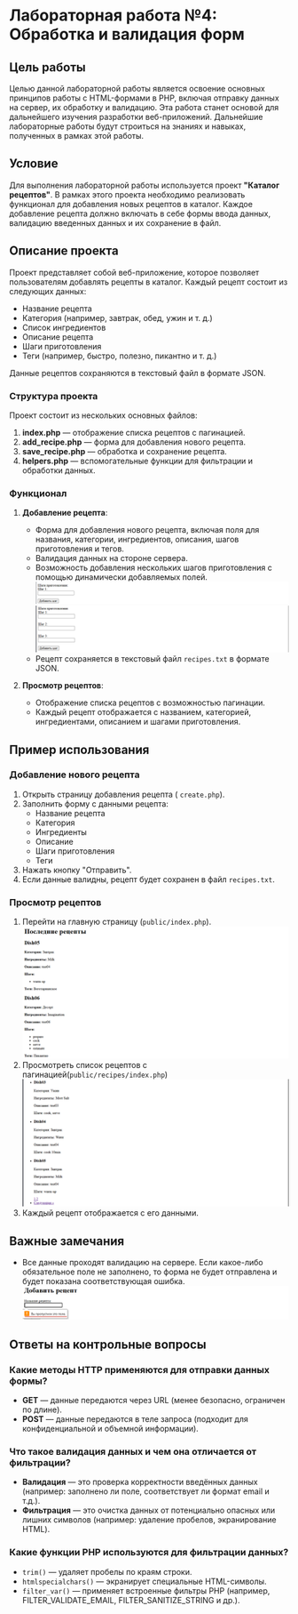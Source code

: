# Лабораторная работа №4: Обработка и валидация форм

## Цель работы

Целью данной лабораторной работы является освоение основных принципов работы с HTML-формами в PHP, включая отправку данных на сервер, их обработку и валидацию. Эта работа станет основой для дальнейшего изучения разработки веб-приложений. Дальнейшие лабораторные работы будут строиться на знаниях и навыках, полученных в рамках этой работы.

## Условие

Для выполнения лабораторной работы используется проект **"Каталог рецептов"**. В рамках этого проекта необходимо реализовать функционал для добавления новых рецептов в каталог. Каждое добавление рецепта должно включать в себе формы ввода данных, валидацию введенных данных и их сохранение в файл.

## Описание проекта

Проект представляет собой веб-приложение, которое позволяет пользователям добавлять рецепты в каталог. Каждый рецепт состоит из следующих данных:

- Название рецепта
- Категория (например, завтрак, обед, ужин и т. д.)
- Список ингредиентов
- Описание рецепта
- Шаги приготовления
- Теги (например, быстро, полезно, пикантно и т. д.)

Данные рецептов сохраняются в текстовый файл в формате JSON.

### Структура проекта

Проект состоит из нескольких основных файлов:

1. **index.php** — отображение списка рецептов с пагинацией.
2. **add_recipe.php** — форма для добавления нового рецепта.
3. **save_recipe.php** — обработка и сохранение рецепта.
4. **helpers.php** — вспомогательные функции для фильтрации и обработки данных.

### Функционал

1. **Добавление рецепта**:
    - Форма для добавления нового рецепта, включая поля для названия, категории, ингредиентов, описания, шагов приготовления и тегов.
    - Валидация данных на стороне сервера.
    - Возможность добавления нескольких шагов приготовления с помощью динамически добавляемых полей.
    ![1 Step](images/step1.png)
    ![3 Step](images/step3.png)
    - Рецепт сохраняется в текстовый файл `recipes.txt` в формате JSON.

2. **Просмотр рецептов**:
    - Отображение списка рецептов с возможностью пагинации.
    - Каждый рецепт отображается с названием, категорией, ингредиентами, описанием и шагами приготовления.

## Пример использования

### Добавление нового рецепта

1. Открыть страницу добавления рецепта ( `create.php`).
2. Заполнить форму с данными рецепта:
   - Название рецепта
   - Категория
   - Ингредиенты
   - Описание
   - Шаги приготовления
   - Теги
3. Нажать кнопку "Отправить".
4. Если данные валидны, рецепт будет сохранен в файл `recipes.txt`.

### Просмотр рецептов

1. Перейти на главную страницу (`public/index.php`).
![Main page](images/visitingPage.png)
2. Просмотреть список рецептов с пагинацией(`public/recipes/index.php`)
![All Receipes](images/allrReceipes.png)
3. Каждый рецепт отображается с его данными.

## Важные замечания

- Все данные проходят валидацию на сервере. Если какое-либо обязательное поле не заполнено, то форма не будет отправлена и будет показана соответствующая ошибка.
![Validation](images/validation.png)

## Ответы на контрольные вопросы

### Какие методы HTTP применяются для отправки данных формы?

- **GET** — данные передаются через URL (менее безопасно, ограничен по длине).
- **POST** — данные передаются в теле запроса (подходит для конфиденциальной и объемной информации).

### Что такое валидация данных и чем она отличается от фильтрации?

- **Валидация** — это проверка корректности введённых данных (например: заполнено ли поле, соответствует ли формат email и т.д.).
- **Фильтрация** — это очистка данных от потенциально опасных или лишних символов (например: удаление пробелов, экранирование HTML).

### Какие функции PHP используются для фильтрации данных?

- `trim()` — удаляет пробелы по краям строки.
- `htmlspecialchars()` — экранирует специальные HTML-символы.
- `filter_var()` — применяет встроенные фильтры PHP (например, FILTER_VALIDATE_EMAIL, FILTER_SANITIZE_STRING и др.).